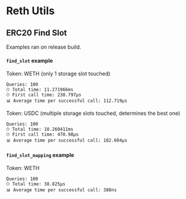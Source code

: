 # Reth Utils

## ERC20 Find Slot

Examples ran on release build.

#### `find_slot` example

Token: WETH (only 1 storage slot touched)

```
Queries: 100
⏱ Total time: 11.271966ms
⏱ First call time: 238.797µs
📊 Average time per successful call: 112.719µs
```

Token: USDC (multiple storage slots touched, determines the best one)

```
Queries: 100
⏱ Total time: 18.260411ms
⏱ First call time: 470.98µs
📊 Average time per successful call: 182.604µs
```

#### `find_slot_mapping` example

Token: WETH

```
Queries: 100
⏱ Total time: 38.825µs
📊 Average time per successful call: 388ns
```
